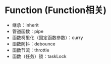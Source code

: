 # Function (Function相关)
- 继承：inherit
- 管道函数：pipe
- 函数柯里化（固定函数参数）：curry
- 函数防抖：debounce
- 函数节流：throttle
- 函数（任务）锁：taskLock
